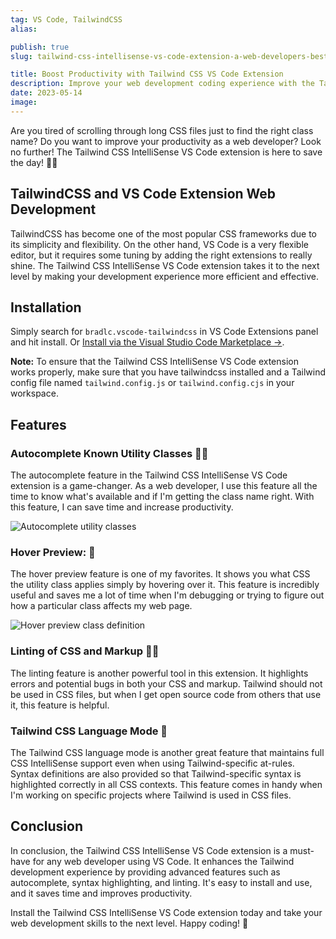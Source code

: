 ```yaml
---
tag: VS Code, TailwindCSS
alias:

publish: true
slug: tailwind-css-intellisense-vs-code-extension-a-web-developers-best-friend

title: Boost Productivity with Tailwind CSS VS Code Extension
description: Improve your web development coding experience with the Tailwind CSS IntelliSense VS Code extension. Autocomplete, hover preview, and more.
date: 2023-05-14
image:
---
```




Are you tired of scrolling through long CSS files just to find the right class name? Do you want to improve your productivity as a web developer? Look no further! The Tailwind CSS IntelliSense VS Code extension is here to save the day! 🦸‍♂️

## TailwindCSS and VS Code Extension Web Development

TailwindCSS has become one of the most popular CSS frameworks due to its simplicity and flexibility. On the other hand, VS Code is a very flexible editor, but it requires some tuning by adding the right extensions to really shine. The Tailwind CSS IntelliSense VS Code extension takes it to the next level by making your development experience more efficient and effective.

## Installation
Simply search for `bradlc.vscode-tailwindcss` in VS Code Extensions panel and hit install. Or [Install via the Visual Studio Code Marketplace →](https://marketplace.visualstudio.com/items?itemName=bradlc.vscode-tailwindcss).

**Note:** To ensure that the Tailwind CSS IntelliSense VS Code extension works properly, make sure that you have tailwindcss installed and a Tailwind config file named `tailwind.config.js` or `tailwind.config.cjs` in your workspace.

## Features
### Autocomplete Known Utility Classes 🕵️‍♀️

The autocomplete feature in the Tailwind CSS IntelliSense VS Code extension is a game-changer. As a web developer, I use this feature all the time to know what's available and if I'm getting the class name right. With this feature, I can save time and increase productivity. 

![Autocomplete utility classes](/assets/20230514090041.png)

### Hover Preview: 👀

The hover preview feature is one of my favorites. It shows you what CSS the utility class applies simply by hovering over it. This feature is incredibly useful and saves me a lot of time when I'm debugging or trying to figure out how a particular class affects my web page.

![Hover preview class definition](/assets/20230514090205.png)

### Linting of CSS and Markup 👨‍💻

The linting feature is another powerful tool in this extension. It highlights errors and potential bugs in both your CSS and markup. Tailwind should not be used in CSS files, but when I get open source code from others that use it, this feature is helpful.

### Tailwind CSS Language Mode 📝

The Tailwind CSS language mode is another great feature that maintains full CSS IntelliSense support even when using Tailwind-specific at-rules. Syntax definitions are also provided so that Tailwind-specific syntax is highlighted correctly in all CSS contexts. This feature comes in handy when I'm working on specific projects where Tailwind is used in CSS files.

## Conclusion

In conclusion, the Tailwind CSS IntelliSense VS Code extension is a must-have for any web developer using VS Code. It enhances the Tailwind development experience by providing advanced features such as autocomplete, syntax highlighting, and linting. It's easy to install and use, and it saves time and improves productivity. 

Install the Tailwind CSS IntelliSense VS Code extension today and take your web development skills to the next level. Happy coding! 🚀